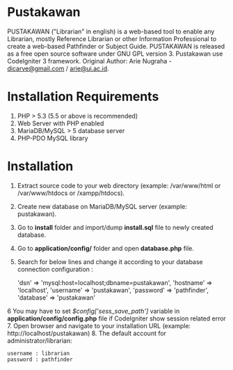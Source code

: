 # Pustakawan

PUSTAKAWAN ("Librarian" in english) is a web-based tool to enable any Librarian, mostly Reference Librarian or other Information
Professional to create a web-based Pathfinder or Subject Guide. PUSTAKAWAN is released as a free open source software
under GNU GPL version 3. Pustakawan use CodeIgniter 3 framework.
Original Author: Arie Nugraha - dicarve@gmail.com / arie@ui.ac.id.

Installation Requirements
======
1. PHP > 5.3 (5.5 or above is recommended)
2. Web Server with PHP enabled
3. MariaDB/MySQL > 5 database server
4. PHP-PDO MySQL library

Installation
======
1. Extract source code to your web directory (example: /var/www/html or /var/www/htdocs or /xampp/htdocs).
2. Create new database on MariaDB/MySQL server (example: pustakawan).
3. Go to **install** folder and import/dump **install.sql** file to newly created database.
4. Go to **application/config/** folder and open **database.php** file.
5. Search for below lines and change it according to your database connection configuration :

	'dsn'	=> 'mysql:host=localhost;dbname=pustakawan',
	'hostname' => 'localhost',
	'username' => 'pustakawan',
	'password' => 'pathfinder',
	'database' => 'pustakawan'
	
6  You may have to set *$config['sess_save_path']* variable in **application/config/config.php** file if CodeIgniter show session related error
7. Open browser and navigate to your installation URL (example: http://localhost/pustakawan)
8. The default account for administrator/librarian:

	username : librarian
	password : pathfinder
	
